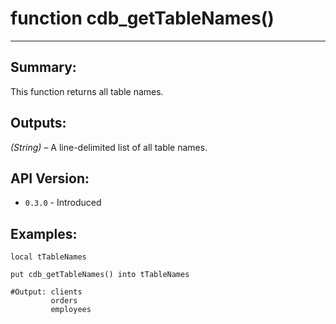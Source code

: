 # function cdb_getTableNames()
---
## Summary:
This function returns all table names.
	
## Outputs:
*(String)* – A line-delimited list of all table names.

## API Version:
* `0.3.0` - Introduced

## Examples:
```
local tTableNames
     
put cdb_getTableNames() into tTableNames

#Output: clients
		 orders
		 employees
```
